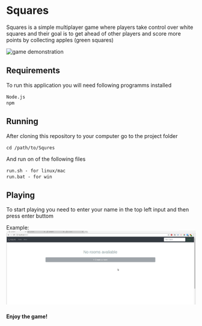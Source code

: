 # Squares
Squares is a simple multiplayer game where players take control over white squares and their goal is to get ahead of other players and score more points by collecting apples (green squares)

![game demonstration](https://pp.userapi.com/c824701/v824701145/1198b4/DVbqsrP6L_M.jpg)

## Requirements
To run this application you will need following programms installed
```
Node.js
npm
```

## Running
After cloning this repository to your computer go to the project folder
```
cd /path/to/Squres
```
And run on of the following files
```
run.sh - for linux/mac
run.bat - for win 
```

## Playing
To start playing you need to enter your name in the top left input and then press enter buttom

Example:
![Live example](https://raw.githubusercontent.com/Betekhtin/Shiritori/master/usecase.gif 'Live example')

#### Enjoy the game!